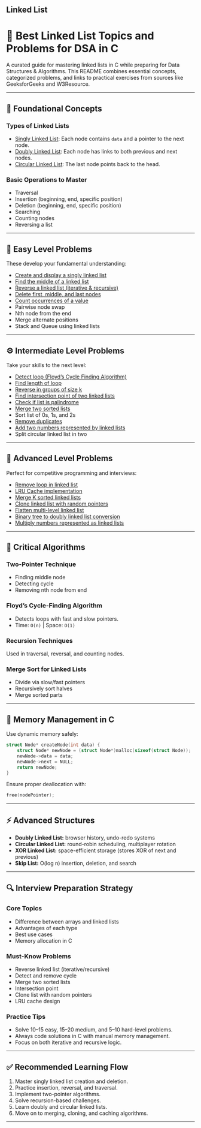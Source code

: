 ## Linked List
# 📘 Best Linked List Topics and Problems for DSA in C

A curated guide for mastering linked lists in C while preparing for Data Structures & Algorithms. This README combines essential concepts, categorized problems, and links to practical exercises from sources like GeeksforGeeks and W3Resource.

***

## 🧩 Foundational Concepts

### **Types of Linked Lists**
- [Singly Linked List](https://www.programiz.com/dsa/linked-list): Each node contains `data` and a pointer to the next node.
- [Doubly Linked List](https://www.geeksforgeeks.org/c/doubly-linked-list-in-c/): Each node has links to both previous and next nodes.
- [Circular Linked List](https://www.geeksforgeeks.org/dsa/circular-linked-list/): The last node points back to the head.

### **Basic Operations to Master**
- Traversal
- Insertion (beginning, end, specific position)
- Deletion (beginning, end, specific position)
- Searching
- Counting nodes
- Reversing a list

***

## 🧠 Easy Level Problems

These develop your fundamental understanding:

- [Create and display a singly linked list](https://www.w3resource.com/c-programming-exercises/linked_list/index.php)
- [Find the middle of a linked list](https://www.geeksforgeeks.org/dsa/top-50-linked-list-interview-question/)
- [Reverse a linked list (iterative & recursive)](https://www.geeksforgeeks.org/c/c-program-for-reverse-a-linked-list/)
- [Delete first, middle, and last nodes](https://www.w3resource.com/c-programming-exercises/linked_list/index.php)
- [Count occurrences of a value](https://www.geeksforgeeks.org/dsa/top-50-linked-list-interview-question/)
- Pairwise node swap
- Nth node from the end
- Merge alternate positions
- Stack and Queue using linked lists

***

## ⚙️ Intermediate Level Problems

Take your skills to the next level:

- [Detect loop (Floyd’s Cycle Finding Algorithm)](https://cp-algorithms.com/others/tortoise_and_hare.html)
- [Find length of loop](https://www.geeksforgeeks.org/dsa/top-50-linked-list-interview-question/)
- [Reverse in groups of size k](https://www.w3resource.com/c-programming-exercises/linked_list/index.php)
- [Find intersection point of two linked lists](https://interviewing.io/questions/intersection-of-linked-list)
- [Check if list is palindrome](https://www.geeksforgeeks.org/dsa/top-50-linked-list-interview-question/)
- [Merge two sorted lists](https://www.w3resource.com/c-programming-exercises/linked_list/index.php)
- Sort list of 0s, 1s, and 2s
- [Remove duplicates](https://www.w3resource.com/c-programming-exercises/linked_list/index.php)
- [Add two numbers represented by linked lists](https://www.w3resource.com/c-programming-exercises/linked_list/index.php)
- Split circular linked list in two

***

## 🚀 Advanced Level Problems

Perfect for competitive programming and interviews:

- [Remove loop in linked list](https://www.geeksforgeeks.org/dsa/floyds-cycle-finding-algorithm/)
- [LRU Cache implementation](https://www.geeksforgeeks.org/dsa/top-50-linked-list-interview-question/)
- [Merge K sorted linked lists](https://www.geeksforgeeks.org/dsa/top-50-linked-list-interview-question/)
- [Clone linked list with random pointers](https://takeuforward.org/data-structure/clone-linked-list-with-random-and-next-pointer/)
- [Flatten multi-level linked list](https://www.geeksforgeeks.org/dsa/top-50-linked-list-interview-question/)
- [Binary tree to doubly linked list conversion](https://www.geeksforgeeks.org/dsa/top-50-linked-list-interview-question/)
- [Multiply numbers represented as linked lists](https://www.w3resource.com/c-programming-exercises/linked_list/index.php)

***

## 🔁 Critical Algorithms

### **Two-Pointer Technique**
- Finding middle node
- Detecting cycle
- Removing nth node from end

### **Floyd’s Cycle-Finding Algorithm**
- Detects loops with fast and slow pointers.
- Time: `O(n)`  |  Space: `O(1)`

### **Recursion Techniques**
Used in traversal, reversal, and counting nodes.

### **Merge Sort for Linked Lists**
- Divide via slow/fast pointers
- Recursively sort halves
- Merge sorted parts

***

## 🧮 Memory Management in C

Use dynamic memory safely:

```c
struct Node* createNode(int data) {
    struct Node* newNode = (struct Node*)malloc(sizeof(struct Node));
    newNode->data = data;
    newNode->next = NULL;
    return newNode;
}
```
Ensure proper deallocation with:

```c
free(nodePointer);
```

***

## ⚡ Advanced Structures

- **Doubly Linked List:** browser history, undo-redo systems
- **Circular Linked List:** round-robin scheduling, multiplayer rotation
- **XOR Linked List:** space-efficient storage (stores XOR of next and previous)
- **Skip List:** O(log n) insertion, deletion, and search

***


## 🔍 Interview Preparation Strategy

### **Core Topics**
- Difference between arrays and linked lists
- Advantages of each type
- Best use cases
- Memory allocation in C

### **Must-Know Problems**
- Reverse linked list (iterative/recursive)
- Detect and remove cycle
- Merge two sorted lists
- Intersection point
- Clone list with random pointers
- LRU cache design

### **Practice Tips**
- Solve 10–15 easy, 15–20 medium, and 5–10 hard-level problems.
- Always code solutions in C with manual memory management.
- Focus on both iterative and recursive logic.

***

## ✅ Recommended Learning Flow

1. Master singly linked list creation and deletion.
2. Practice insertion, reversal, and traversal.
3. Implement two-pointer algorithms.
4. Solve recursion-based challenges.
5. Learn doubly and circular linked lists.
6. Move on to merging, cloning, and caching algorithms.

***
